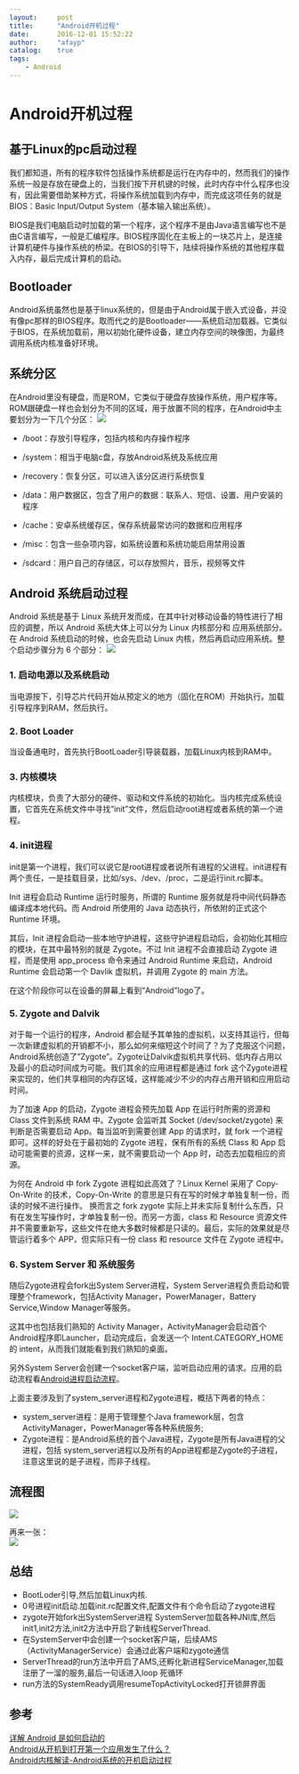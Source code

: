 ```yaml
---
layout:     post
title:      "Android开机过程"
date:       2016-12-01 15:52:22
author:     "afayp"
catalog:    true
tags:
    - Android
---
```





# Android开机过程

## 基于Linux的pc启动过程
我们都知道，所有的程序软件包括操作系统都是运行在内存中的，然而我们的操作系统一般是存放在硬盘上的，当我们按下开机键的时候，此时内存中什么程序也没有，因此需要借助某种方式，将操作系统加载到内存中，而完成这项任务的就是BIOS：Basic Input/Output System（基本输入输出系统）。

<!--more-->


BIOS是我们电脑启动时加载的第一个程序，这个程序不是由Java语言编写也不是由C语言编写，一般是汇编程序。BIOS程序固化在主板上的一块芯片上，是连接计算机硬件与操作系统的桥梁。在BIOS的引导下，陆续将操作系统的其他程序载入内存，最后完成计算机的启动。

## Bootloader
Android系统虽然也是基于linux系统的，但是由于Android属于嵌入式设备，并没有像pc那样的BIOS程序。取而代之的是Bootloader——系统启动加载器。它类似于BIOS，在系统加载前，用以初始化硬件设备，建立内存空间的映像图，为最终调用系统内核准备好环境。

## 系统分区
在Android里没有硬盘，而是ROM，它类似于硬盘存放操作系统，用户程序等。ROM跟硬盘一样也会划分为不同的区域，用于放置不同的程序，在Android中主要划分为一下几个分区：
![](http://o8p68x17d.bkt.clouddn.com/android-partitions.png)

- /boot：存放引导程序，包括内核和内存操作程序

- /system：相当于电脑c盘，存放Android系统及系统应用

- /recovery：恢复分区，可以进入该分区进行系统恢复

- /data：用户数据区，包含了用户的数据：联系人、短信、设置、用户安装的程序

- /cache：安卓系统缓存区，保存系统最常访问的数据和应用程序

- /misc：包含一些杂项内容，如系统设置和系统功能启用禁用设置

- /sdcard：用户自己的存储区，可以存放照片，音乐，视频等文件

## Android 系统启动过程

Android 系统是基于 Linux 系统开发而成，在其中针对移动设备的特性进行了相应的调整，所以 Android 系统大体上可以分为 Linux 内核部分和 应用系统部分。在 Android 系统启动的时候，也会先启动 Linux 内核，然后再启动应用系统。整个启动步骤分为 6 个部分：
![](http://en.miui.com/data/attachment/forum/201403/01/07115949n944zi559xt1zt.jpg.thumb.jpg)

### 1. 启动电源以及系统启动
当电源按下，引导芯片代码开始从预定义的地方（固化在ROM）开始执行。加载引导程序到RAM，然后执行。

### 2. Boot Loader
当设备通电时，首先执行BootLoader引导装载器，加载Linux内核到RAM中。

### 3. 内核模块
内核模块，负责了大部分的硬件、驱动和文件系统的初始化。当内核完成系统设置，它首先在系统文件中寻找”init”文件，然后启动root进程或者系统的第一个进程。

### 4. init进程
init是第一个进程，我们可以说它是root进程或者说所有进程的父进程。init进程有两个责任，一是挂载目录，比如/sys、/dev、/proc，二是运行init.rc脚本。  

Init 进程会启动 Runtime 运行时服务，所谓的 Runtime 服务就是将中间代码静态编译成本地代码。而 Android 所使用的 Java 动态执行，所依附的正式这个 Runtime 环境。

其后，Init 进程会启动一些本地守护进程，这些守护进程启动后，会初始化其相应的模块，在其中最特别的就是 Zygote。不过 Init 进程不会直接启动 Zygote 进程，而是使用 app_process 命令来通过 Android Runtime 来启动，Android Runtime 会启动第一个 Davlik 虚拟机，并调用 Zygote 的 main 方法。

在这个阶段你可以在设备的屏幕上看到“Android”logo了。

### 5. Zygote and Dalvik
对于每一个运行的程序，Android 都会赋予其单独的虚拟机，以支持其运行，但每一次新建虚拟机的开销都不小，那么如何来缩短这个时间了？为了克服这个问题，Android系统创造了”Zygote”。Zygote让Dalvik虚拟机共享代码、低内存占用以及最小的启动时间成为可能。我们其余的应用进程都是通过 fork 这个Zygote进程来实现的，他们共享相同的内存区域，这样能减少不少的内存占用开销和应用启动时间。

为了加速 App 的启动，Zygote 进程会预先加载 App 在运行时所需的资源和 Class 文件到系统 RAM 中。Zygote 会监听其 Socket (/dev/socket/zygote) 来判断是否需要启动 App。每当监听到需要创建 App 的请求时，就 fork 一个进程即可。这样的好处在于最初始的 Zygote 进程，保有所有的系统 Class 和 App 启动可能需要的资源，这样一来，就不需要启动一个 App 时，动态去加载相应的资源。

为何在 Android 中 fork Zygote 进程如此高效了？Linux Kernel 采用了 Copy-On-Write 的技术，Copy-On-Write 的意思是只有在写的时候才单独复制一份，而读的时候不进行操作。 换而言之 fork zygote 实际上并未实际复制什么东西，只有在发生写操作时，才单独复制一份。而另一方面，class 和 Resource 资源文件并不需要重新写，这些文件在绝大多数时候都是只读的。最后，实际的效果就是尽管运行着多个 APP，但实际只有一份 class 和 resource 文件在 Zygote 进程中。

### 6. System Server 和 系统服务
随后Zygote进程会fork出System Server进程，System Server进程负责启动和管理整个framework，包括Activity Manager，PowerManager，Battery Service,Window Manager等服务。

这其中也包括我们熟知的 Activity Manager，ActivityManager会启动首个Android程序即Launcher，启动完成后，会发送一个 Intent.CATEGORY_HOME 的 intent，从而我们就能看到我们熟知的桌面。

另外System Server会创建一个socket客户端，监听启动应用的请求。应用的启动流程看[Android进程启动流程]()。

上面主要涉及到了system_server进程和Zygote进程，概括下两者的特点：

- system_server进程：是用于管理整个Java framework层，包含ActivityManager，PowerManager等各种系统服务;
- Zygote进程：是Android系统的首个Java进程，Zygote是所有Java进程的父进程，包括 system_server进程以及所有的App进程都是Zygote的子进程，注意这里说的是子进程，而非子线程。



## 流程图
![](http://o8p68x17d.bkt.clouddn.com/android-boot.png)

再来一张：  
![](https://user-gold-cdn.xitu.io/2016/11/29/dd459c34fe4e4c60edfae01f621802e9.jpg)

## 总结
- BootLoder引导,然后加载Linux内核.
- 0号进程init启动.加载init.rc配置文件,配置文件有个命令启动了zygote进程
- zygote开始fork出SystemServer进程
SystemServer加载各种JNI库,然后init1,init2方法,init2方法中开启了新线程ServerThread.
- 在SystemServer中会创建一个socket客户端，后续AMS（ActivityManagerService）会通过此客户端和zygote通信
- ServerThread的run方法中开启了AMS,还孵化新进程ServiceManager,加载注册了一溜的服务,最后一句话进入loop 死循环
- run方法的SystemReady调用resumeTopActivityLocked打开锁屏界面


## 参考
[详解 Android 是如何启动的](http://www.woaitqs.cc/android/2016/06/15/how-android-launch-itself.html)  
[Android从开机到打开第一个应用发生了什么？](https://segmentfault.com/a/1190000004676352)  
[Android内核解读-Android系统的开机启动过程](http://blog.csdn.net/singwhatiwanna/article/details/19302593)